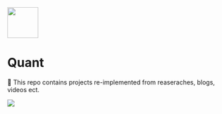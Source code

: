 <img src="https://media.giphy.com/media/JtBZm3Getg3dqxK0zP/giphy-downsized.gif" width="70px" /> 

# Quant 

🎈 This repo contains projects re-implemented from reaseraches, blogs, videos ect.   

<img src="https://camo.githubusercontent.com/e26b6ea11447e225925f5204e2c377c534579eaa2baefe3fb6aad9fc85c8a0f8/68747470733a2f2f696d67732e786b63642e636f6d2f636f6d6963732f656e67696e6565725f73796c6c6f6769736d2e706e67" /> 
